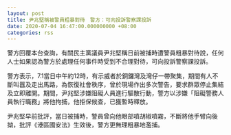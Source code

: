 ```yaml
---
layout: post
title: 尹兆堅稱被警員粗暴對待　警方：可向投訴警察課投訴
date: 2020-07-04 16:47:00.000000000 +08:00
categories: rss
---
```


警方回覆本台查詢，有關民主黨議員尹兆堅稱日前被捕時遭警員粗暴對待說，任何人士如果認為警方於處理任何事件時受到不合理對待，可向投訴警察課投訴。

警方表示，7.1當日中午約12時，有示威者於銅鑼灣及灣仔一帶聚集，期間有人不斷叫囂及走出馬路，為恢復社會秩序，曾於現場作出多次警告，要求群眾停止集結及立即離開。期間，尹兆堅涉嫌阻礙人員進行驅散行動，警方以涉嫌「阻礙警務人員執行職務」將他拘捕，他拒保候查，已獲暫時釋放。

尹兆堅早前批評，當日被捕時，警員曾向他眼部噴胡椒噴霧，不斷將他手臂向後拗，批評《港區國安法》生效後，警方更無理粗暴地濫捕。
